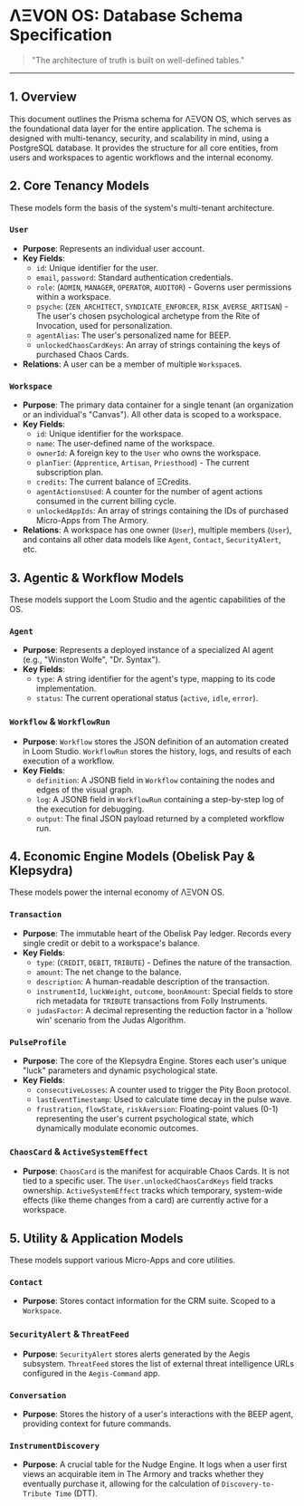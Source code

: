 
# ΛΞVON OS: Database Schema Specification

> "The architecture of truth is built on well-defined tables."

---

## 1. Overview

This document outlines the Prisma schema for ΛΞVON OS, which serves as the foundational data layer for the entire application. The schema is designed with multi-tenancy, security, and scalability in mind, using a PostgreSQL database. It provides the structure for all core entities, from users and workspaces to agentic workflows and the internal economy.

## 2. Core Tenancy Models

These models form the basis of the system's multi-tenant architecture.

### `User`
-   **Purpose**: Represents an individual user account.
-   **Key Fields**:
    -   `id`: Unique identifier for the user.
    -   `email`, `password`: Standard authentication credentials.
    -   `role`: (`ADMIN`, `MANAGER`, `OPERATOR`, `AUDITOR`) - Governs user permissions within a workspace.
    -   `psyche`: (`ZEN_ARCHITECT`, `SYNDICATE_ENFORCER`, `RISK_AVERSE_ARTISAN`) - The user's chosen psychological archetype from the Rite of Invocation, used for personalization.
    -   `agentAlias`: The user's personalized name for BEEP.
    -   `unlockedChaosCardKeys`: An array of strings containing the keys of purchased Chaos Cards.
-   **Relations**: A user can be a member of multiple `Workspace`s.

### `Workspace`
-   **Purpose**: The primary data container for a single tenant (an organization or an individual's "Canvas"). All other data is scoped to a workspace.
-   **Key Fields**:
    -   `id`: Unique identifier for the workspace.
    -   `name`: The user-defined name of the workspace.
    -   `ownerId`: A foreign key to the `User` who owns the workspace.
    -   `planTier`: (`Apprentice`, `Artisan`, `Priesthood`) - The current subscription plan.
    -   `credits`: The current balance of ΞCredits.
    -   `agentActionsUsed`: A counter for the number of agent actions consumed in the current billing cycle.
    -   `unlockedAppIds`: An array of strings containing the IDs of purchased Micro-Apps from The Armory.
-   **Relations**: A workspace has one owner (`User`), multiple members (`User`), and contains all other data models like `Agent`, `Contact`, `SecurityAlert`, etc.

## 3. Agentic & Workflow Models

These models support the Loom Studio and the agentic capabilities of the OS.

### `Agent`
-   **Purpose**: Represents a deployed instance of a specialized AI agent (e.g., "Winston Wolfe", "Dr. Syntax").
-   **Key Fields**:
    -   `type`: A string identifier for the agent's type, mapping to its code implementation.
    -   `status`: The current operational status (`active`, `idle`, `error`).

### `Workflow` & `WorkflowRun`
-   **Purpose**: `Workflow` stores the JSON definition of an automation created in Loom Studio. `WorkflowRun` stores the history, logs, and results of each execution of a workflow.
-   **Key Fields**:
    -   `definition`: A JSONB field in `Workflow` containing the nodes and edges of the visual graph.
    -   `log`: A JSONB field in `WorkflowRun` containing a step-by-step log of the execution for debugging.
    -   `output`: The final JSON payload returned by a completed workflow run.

## 4. Economic Engine Models (Obelisk Pay & Klepsydra)

These models power the internal economy of ΛΞVON OS.

### `Transaction`
-   **Purpose**: The immutable heart of the Obelisk Pay ledger. Records every single credit or debit to a workspace's balance.
-   **Key Fields**:
    -   `type`: (`CREDIT`, `DEBIT`, `TRIBUTE`) - Defines the nature of the transaction.
    -   `amount`: The net change to the balance.
    -   `description`: A human-readable description of the transaction.
    -   `instrumentId`, `luckWeight`, `outcome`, `boonAmount`: Special fields to store rich metadata for `TRIBUTE` transactions from Folly Instruments.
    -   `judasFactor`: A decimal representing the reduction factor in a 'hollow win' scenario from the Judas Algorithm.

### `PulseProfile`
-   **Purpose**: The core of the Klepsydra Engine. Stores each user's unique "luck" parameters and dynamic psychological state.
-   **Key Fields**:
    -   `consecutiveLosses`: A counter used to trigger the Pity Boon protocol.
    -   `lastEventTimestamp`: Used to calculate time decay in the pulse wave.
    -   `frustration`, `flowState`, `riskAversion`: Floating-point values (0-1) representing the user's current psychological state, which dynamically modulate economic outcomes.

### `ChaosCard` & `ActiveSystemEffect`
-   **Purpose**: `ChaosCard` is the manifest for acquirable Chaos Cards. It is not tied to a specific user. The `User.unlockedChaosCardKeys` field tracks ownership. `ActiveSystemEffect` tracks which temporary, system-wide effects (like theme changes from a card) are currently active for a workspace.

## 5. Utility & Application Models

These models support various Micro-Apps and core utilities.

### `Contact`
-   **Purpose**: Stores contact information for the CRM suite. Scoped to a `Workspace`.

### `SecurityAlert` & `ThreatFeed`
-   **Purpose**: `SecurityAlert` stores alerts generated by the Aegis subsystem. `ThreatFeed` stores the list of external threat intelligence URLs configured in the `Aegis-Command` app.

### `Conversation`
-   **Purpose**: Stores the history of a user's interactions with the BEEP agent, providing context for future commands.

### `InstrumentDiscovery`
-   **Purpose**: A crucial table for the Nudge Engine. It logs when a user first views an acquirable item in The Armory and tracks whether they eventually purchase it, allowing for the calculation of `Discovery-to-Tribute Time` (DTT).
